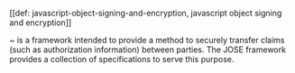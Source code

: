 [[def: javascript-object-signing-and-encryption, javascript object signing and encryption]]

~ is a framework intended to provide a method to securely transfer claims (such as authorization information) between parties. The JOSE framework provides a collection of specifications to serve this purpose. 

